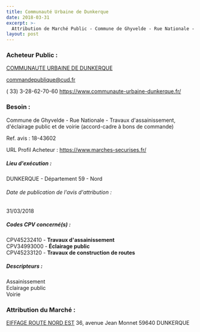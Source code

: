 ```yaml
---
title: Communauté Urbaine de Dunkerque
date: 2018-03-31
excerpt: >-
  Attribution de Marché Public - Commune de Ghyvelde - Rue Nationale - Travaux d'assainissement, d'éclairage public et de voirie
layout: post
---
```


### Acheteur Public : 
<a href="/acheteur-33/siren-245900428"> COMMUNAUTE URBAINE DE DUNKERQUE</a><br/>



commandepublique@cud.fr

( 33) 3-28-62-70-60
https://www.communaute-urbaine-dunkerque.fr/
### Besoin :

Commune de Ghyvelde - Rue Nationale - Travaux d'assainissement, d'éclairage public et de voirie (accord-cadre à bons de commande)

Ref. avis : 18-43602

URL Profil Acheteur : https://www.marches-securises.fr/

##### Lieu d'exécution :

DUNKERQUE - Département 59 - Nord

###### Date de publication de l'avis d'attribution : 
31/03/2018

##### Codes CPV concerné(s) :
CPV45232410 - **Travaux d'assainissement** <br/>
CPV34993000 - **Éclairage public** <br/>
CPV45233120 - **Travaux de construction de routes** <br/>

##### Descripteurs :
Assainissement <br/>
Eclairage public <br/>
Voirie <br/>

### Attribution du Marché :
<a href="/entreprise-259/siren-402096267"> EIFFAGE ROUTE NORD EST</a>    36, avenue Jean Monnet 59640 DUNKERQUE <br/>
